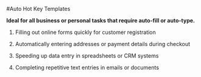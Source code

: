 #Auto Hot Key Templates

**Ideal for all business or personal tasks that require auto-fill or auto-type.**

1. Filling out online forms quickly for customer registration<br>

2. Automatically entering addresses or payment details during checkout<br>

3. Speeding up data entry in spreadsheets or CRM systems<br>

4. Completing repetitive text entries in emails or documents<br>

